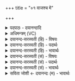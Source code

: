 +++
title = "०१ वाजश्च मे"

+++
<details><summary>पदपाठः - दयानन्दादि</summary>

वाजः॑। च॒। मे॒। प्र॒स॒व इति॑ प्रऽस॒वः। च॒। मे॒। प्रय॑ति॒रिति॒ प्रऽय॑तिः। च॒। मे॒। प्रसि॑ति॒रिति॒ प्रऽसि॑तिः। च॒। मे॒। धी॒तिः। च॒। मे॒। क्रतुः॑। च॒। मे॒। स्वरः॑। च॒। मे॒। श्लोकः॑। च॒। मे॒। श्र॒वः। च॒। मे॒। श्रुतिः॑। च॒। मे॒। ज्योतिः॑। च॒। मे॒। स्व᳖रिति॒ स्वः᳖। च॒। मे॒। य॒ज्ञेन॑। कल्प॒न्ताम्। १।
</details>

<details><summary>अधिमन्त्रम् (VC)</summary>

- अग्निर्देवता
- देवा ऋषयः
- शक्वरी
- धैवतः
</details>

<details><summary>दयानन्द-सरस्वती (हि) - विषयः</summary>

अब अठारहवें अध्याय का आरम्भ है, उसके प्रथम मन्त्र में मनुष्यों को ईश्वर वा धर्मानुष्ठानादि से क्या-क्या सिद्ध करना चाहिये, इस विषय का उपदेश अगले मन्त्र में किया है ॥
</details>

<details><summary>दयानन्द-सरस्वती (हि) - पदार्थः</summary>

पदार्थान्वयभाषाः -  (मे) मेरा (वाजः) अन्न (च) विशेष ज्ञान (मे) मेरा (प्रसवः) ऐश्वर्य्य (च) और उसके ढंग (मे) मेरा (प्रयतिः) जिस व्यवहार से अच्छा यत्न बनता है, सो (च) और उसके साधन (मे) मेरा (प्रसितिः) प्रबन्ध (च) और रक्षा (मे) मेरी (धीतिः) धारणा (च) और ध्यान (मे) मेरी (क्रतुः) श्रेष्ठ बुद्धि (च) उत्साह (मे) मेरी (स्वरः) स्वतन्त्रता (च) उत्तम तेज (मे) मेरी (श्लोकः) पदरचना करने हारी वाणी (च) कहना (मे) मेरा (श्रवः) सुनना (च) और सुनाना (मे) मेरी (श्रुतिः) जिससे समस्त विद्या सुनी जाती हैं, वह वेदविद्या (च) और उसके अनुकूल स्मृति अर्थात् धर्मशास्त्र (मे) मेरी (ज्योतिः) विद्या का प्रकाश होना (च) और दूसरे को विद्या का प्रकाश करना (मे) मेरा (स्वः) सुख (च) और अन्य का सुख (यज्ञेन) सेवन करने योग्य परमेश्वर वा जगत् के उपकारी व्यवहार से (कल्पन्ताम्) समर्थ होवें ॥१ ॥
</details>

<details><summary>दयानन्द-सरस्वती (हि) - भावार्थः</summary>

भावार्थभाषाः -  हे मनुष्यो ! तुम को अन्न आदि पदार्थों से सब के सुख के लिये ईश्वर की उपासना और जगत् के उपकारक व्यवहार की सिद्धि करनी चाहिये, जिससे सब मनुष्यादिकों की उन्नति हो ॥१ ॥
</details>

<details><summary>दयानन्द-सरस्वती (सं) - विषयः</summary>

तत्रादौ मनुष्यैर्यज्ञेन किं किं साधनीयमित्याह ॥
</details>

<details><summary>दयानन्द-सरस्वती (सं) - पदार्थः</summary>

पदार्थान्वयभाषाः -  मे वाजश्च मे प्रसवश्च मे प्रयतिश्च मे प्रसितिश्च मे धीतिश्च मे क्रतुश्च मे स्वरश्च मे श्लोकश्च मे श्रवश्च मे श्रुतिश्च मे ज्योतिश्च मे स्वश्च यज्ञेन कल्पन्ताम् ॥१ ॥
</details>

<details><summary>दयानन्द-सरस्वती (सं) - भावार्थः</summary>

भावार्थभाषाः -  हे मनुष्याः ! युष्माभिरन्नाद्येन सर्वसुखाय यज्ञ उपासनीयः साधनीयश्च, यतः सर्वेषां मनुष्यादीनामुन्नतिर्भवेत् ॥१ ॥
</details>

<details><summary>सविता जोशी ← दयानन्दः (म) - भावार्थः</summary>

भावार्थभाषाः -  हे माणसांनो ! ईश्वराला स्मरून सर्वांच्या सुखासाठी अन्न इत्यादी पदार्थांनी जगावर उपकार करावे. ज्यामुळे सर्व माणसांची उन्नती होईल.
</details>